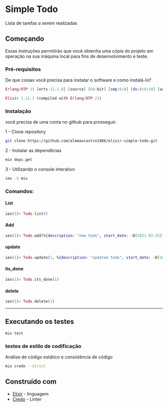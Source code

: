 # Simple Todo

Lista de tarefas a serem realizadas

## Começando

Essas instruções permitirão que você obtenha uma cópia do projeto em operação na sua máquina local para fins de desenvolvimento e teste.


### Pré-requisitos

De que coisas você precisa para instalar o software e como instalá-lo?

```elixir
Erlang/OTP 23 [erts-11.1.8] [source] [64-bit] [smp:8:8] [ds:8:8:10] [async-threads:1] [hipe]

Elixir 1.11.3 (compiled with Erlang/OTP 21)
```

### Instalação

você precisa de uma conta no github para prosseguir.

1 - Clone repository
```bash
git clone https://github.com/alemaocastro1986/elixir-simple-todo.git
```
2 - Instalar as dependêcias
```bash
mix deps.get
```
3 - Utilizando o console interativo
```bash
iex -S mix
```
### Comandos:

#### List
```elixir
iex(1)> Todo.list()
```
#### Add
```elixir
iex(1)> Todo.add(%{description: "new todo", start_date: ~D[2021-03-25]})
```
#### update 
```elixir
iex(1)> Todo.update(1, %{description: "updated todo", start_date: ~D[2021-03-25]})
```
#### its_done
```elixir
iex(1)> Todo.its_done(1)
```
#### delete
```elixir
iex(1)> Todo.delete(1)
```
<hr/>


## Executando os testes

```bash
mix test
```


### testes de estilo de codificação

Análise de código estático e consistência de código

```bash
mix credo --strict
```

## Construído com

* [Elixir](https://elixir-lang.org/docs.html) - linguagem
* [Credo](https://github.com/rrrene/credo) - Linter 

